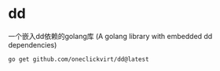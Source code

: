 # dd

一个嵌入dd依赖的golang库 (A golang library with embedded dd dependencies) 

```
go get github.com/oneclickvirt/dd@latest
```